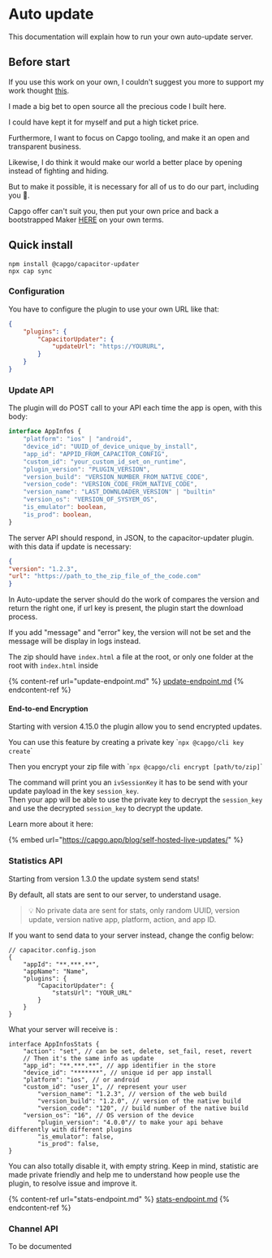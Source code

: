 # Auto update

This documentation will explain how to run your own auto-update server.

## Before start

If you use this work on your own, I couldn't suggest you more to support my work thought [this](https://github.com/sponsors/riderx).

I made a big bet to open source all the precious code I built here.

I could have kept it for myself and put a high ticket price.

Furthermore, I want to focus on Capgo tooling, and make it an open and transparent business.

Likewise, I do think it would make our world a better place by opening instead of fighting and hiding.

But to make it possible, it is necessary for all of us to do our part, including you 🥹.

Capgo offer can't suit you, then put your own price and back a bootstrapped Maker [HERE](https://github.com/sponsors/riderx) on your own terms.

## Quick install

```
npm install @capgo/capacitor-updater
npx cap sync
```

### Configuration

You have to configure the plugin to use your own URL like that:

```json
{
	"plugins": {
		"CapacitorUpdater": {
			"updateUrl": "https://YOURURL",
		}
	}
}
```

### Update API

The plugin will do POST call to your API each time the app is open, with this body:

```typescript
interface AppInfos {
    "platform": "ios" | "android",
    "device_id": "UUID_of_device_unique_by_install",
    "app_id": "APPID_FROM_CAPACITOR_CONFIG",
    "custom_id": "your_custom_id_set_on_runtime",
    "plugin_version": "PLUGIN_VERSION",
    "version_build": "VERSION_NUMBER_FROM_NATIVE_CODE",
    "version_code": "VERSION_CODE_FROM_NATIVE_CODE",
    "version_name": "LAST_DOWNLOADER_VERSION" | "builtin"
    "version_os": "VERSION_OF_SYSYEM_OS",
    "is_emulator": boolean,
    "is_prod": boolean,
}
```

The server API should respond, in JSON, to the capacitor-updater plugin. with this data if update is necessary:

```json
{
"version": "1.2.3",
"url": "https://path_to_the_zip_file_of_the_code.com"
}
```

In Auto-update the server should do the work of compares the version and return the right one, if url key is present, the plugin start the download process.

If you add "message" and "error" key, the version will not be set and the message will be display in logs instead.

The zip should have `index.html` a file at the root, or only one folder at the root with `index.html` inside

{% content-ref url="update-endpoint.md" %}
[update-endpoint.md](update-endpoint.md)
{% endcontent-ref %}

#### End-to-end Encryption

Starting with version 4.15.0 the plugin allow you to send encrypted updates.

You can use this feature by creating a private key \``npx @capgo/cli key create`\`

Then you encrypt your zip file with \``npx @capgo/cli encrypt [path/to/zip]`\`

The command will print you an `ivSessionKey` it has to be send with your update payload in the key `session_key`.\
Then your app will be able to use the private key to decrypt the `session_key` and use the decrypted `session_key` to decrypt the update.

Learn more about it here:

{% embed url="https://capgo.app/blog/self-hosted-live-updates/" %}

### Statistics API

Starting from version 1.3.0 the update system send stats!

By default, all stats are sent to our server, to understand usage.

> 💡 No private data are sent for stats, only random UUID, version update, version native app, platform, action, and app ID.

If you want to send data to your server instead, change the config below:

```tsx
// capacitor.config.json
{
	"appId": "**.***.**",
	"appName": "Name",
	"plugins": {
		"CapacitorUpdater": {
			"statsUrl": "YOUR_URL"
		}
	}
}
```

What your server will receive is :

```tsx
interface AppInfosStats {
	"action": "set", // can be set, delete, set_fail, reset, revert
	// Then it's the same info as update
	"app_id": "**.***.**", // app identifier in the store
	"device_id": "*******", // unique id per app install
	"platform": "ios", // or android
	"custom_id": "user_1", // represent your user
        "version_name": "1.2.3", // version of the web build
        "version_build": "1.2.0", // version of the native build
        "version_code": "120", // build number of the native build
	"version_os": "16", // OS version of the device
        "plugin_version": "4.0.0"// to make your api behave differently with different plugins
        "is_emulator": false,
    	"is_prod": false,
}
```

You can also totally disable it, with empty string. Keep in mind, statistic are made private friendly and help me to understand how people use the plugin, to resolve issue and improve it.

{% content-ref url="stats-endpoint.md" %}
[stats-endpoint.md](stats-endpoint.md)
{% endcontent-ref %}

### Channel API

To be documented
